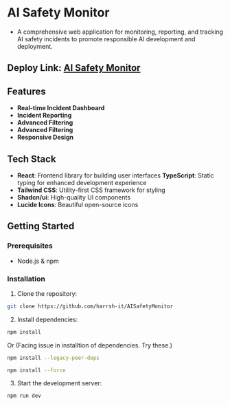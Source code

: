 # AI Safety Monitor
- A comprehensive web application for monitoring, reporting, and tracking AI safety incidents to promote responsible AI development and deployment.


## Deploy Link: [AI Safety Monitor](https://ai-safety-monitor.vercel.app/)


## Features
- **Real-time Incident Dashboard**
- **Incident Reporting**
- **Advanced Filtering**
- **Advanced Filtering**
- **Responsive Design**

## Tech Stack
- **React**: Frontend library for building user interfaces
**TypeScript**: Static typing for enhanced development experience
- **Tailwind CSS**: Utility-first CSS framework for styling
- **Shadcn/ui**: High-quality UI components
- **Lucide Icons**: Beautiful open-source icons


## Getting Started
### Prerequisites
- Node.js & npm

### Installation
1. Clone the repository:
```bash
git clone https://github.com/harrsh-it/AISafetyMonitor
```

2. Install dependencies:
```bash
npm install
```
Or  (Facing issue in installtion of dependencies. Try these.)

```bash
npm install --legacy-peer-deps
```

```bash
npm install --force

```

3. Start the development server:
```bash
npm run dev
```





